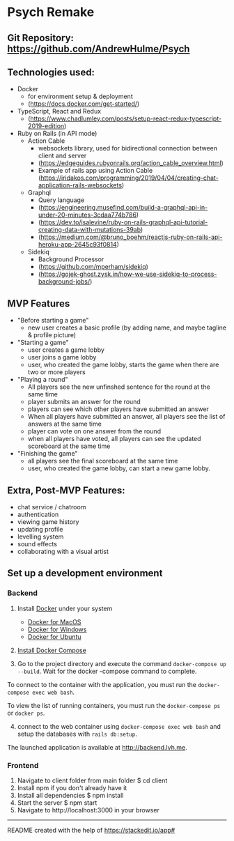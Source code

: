 # Psych Remake

## Git Repository: https://github.com/AndrewHulme/Psych

## Technologies used:

- Docker
  - for environment setup & deployment
  - (https://docs.docker.com/get-started/)
- TypeScript, React and Redux
  - (https://www.chadlumley.com/posts/setup-react-redux-typescript-2019-edition)
- Ruby on Rails (in API mode)
  - Action Cable
    - websockets library, used for bidirectional connection between client and server
    - (https://edgeguides.rubyonrails.org/action_cable_overview.html)
    - Example of rails app using Action Cable (https://iridakos.com/programming/2019/04/04/creating-chat-application-rails-websockets)
  - Graphql
    - Query language
    - (https://engineering.musefind.com/build-a-graphql-api-in-under-20-minutes-3cdaa774b786)
    - (https://dev.to/isalevine/ruby-on-rails-graphql-api-tutorial-creating-data-with-mutations-39ab)
    - (https://medium.com/@bruno_boehm/reactjs-ruby-on-rails-api-heroku-app-2645c93f0814)
  - Sidekiq
    - Background Processor
    - (https://github.com/mperham/sidekiq)
    - (https://gojek-ghost.zysk.in/how-we-use-sidekiq-to-process-background-jobs/)


## MVP Features

- "Before starting a game"
  - new user creates a basic profile (by adding name, and maybe tagline & profile picture)
- "Starting a game"
  - user creates a game lobby
  - user joins a game lobby
  - user, who created the game lobby, starts the game when there are two or more players
- "Playing a round"
  - All players see the new unfinshed sentence for the round at the same time
  - player submits an answer for the round
  - players can see which other players have submitted an answer
  - When all players have submitted an answer, all players see the list of answers at the same time
  - player can vote on one answer from the round
  - when all players have voted, all players can see the updated scoreboard at the same time
- "Finishing the game"
  - all players see the final scoreboard at the same time
  - user, who created the game lobby, can start a new game lobby.

## Extra, Post-MVP Features:

- chat service / chatroom
- authentication
- viewing game history
- updating profile
- levelling system
- sound effects
- collaborating with a visual artist

## Set up a development environment

### Backend

1. Install [Docker](https://docs.docker.com/install/) under your system

   - [Docker for MacOS](https://docs.docker.com/docker-for-mac/install/)
   - [Docker for Windows](https://docs.docker.com/docker-for-windows/install/)
   - [Docker for Ubuntu](https://docs.docker.com/install/linux/docker-ce/ubuntu/)

2. [Install Docker Compose](https://docs.docker.com/compose/install/)

3. Go to the project directory and execute the command `docker-compose up --build`.
   Wait for the docker -compose command to complete.

To connect to the container with the application, you must run the `docker-compose exec web bash`.

To view the list of running containers, you must run the `docker-compose ps` or `docker ps`.

4. connect to the web container using `docker-compose exec web bash` and setup the databases with `rails db:setup`.

The launched application is available at http://backend.lvh.me.

### Frontend

1. Navigate to client folder from main folder \$ cd client
2. Install npm if you don't already have it
3. Install all dependencies \$ npm install
4. Start the server \$ npm start
5. Navigate to http://localhost:3000 in your browser

---

README created with the help of https://stackedit.io/app#
